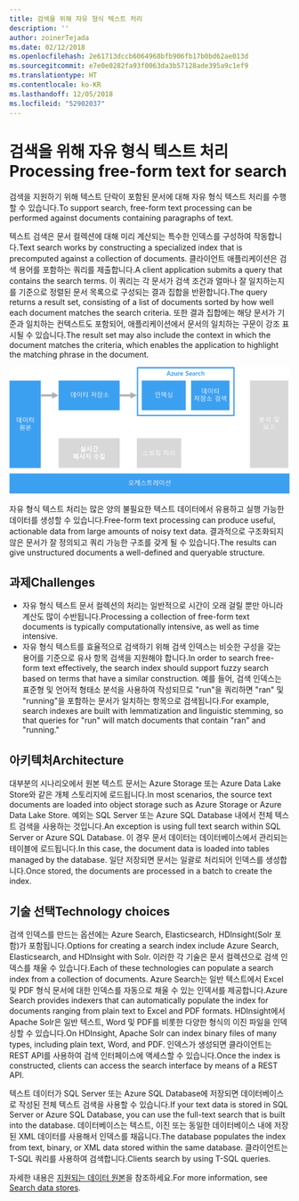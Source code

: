 ```yaml
---
title: 검색을 위해 자유 형식 텍스트 처리
description: ''
author: zoinerTejada
ms.date: 02/12/2018
ms.openlocfilehash: 2e61713dccb6064968bfb906fb17b0bd62ae013d
ms.sourcegitcommit: e7e0e0282fa93f0063da3b57128ade395a9c1ef9
ms.translationtype: HT
ms.contentlocale: ko-KR
ms.lasthandoff: 12/05/2018
ms.locfileid: "52902037"
---
```

# <a name="processing-free-form-text-for-search"></a><span data-ttu-id="3ca67-102">검색을 위해 자유 형식 텍스트 처리</span><span class="sxs-lookup"><span data-stu-id="3ca67-102">Processing free-form text for search</span></span>

<span data-ttu-id="3ca67-103">검색을 지원하기 위해 텍스트 단락이 포함된 문서에 대해 자유 형식 텍스트 처리를 수행할 수 있습니다.</span><span class="sxs-lookup"><span data-stu-id="3ca67-103">To support search, free-form text processing can be performed against documents containing paragraphs of text.</span></span>

<span data-ttu-id="3ca67-104">텍스트 검색은 문서 컬렉션에 대해 미리 계산되는 특수한 인덱스를 구성하여 작동합니다.</span><span class="sxs-lookup"><span data-stu-id="3ca67-104">Text search works by constructing a specialized index that is precomputed against a collection of documents.</span></span> <span data-ttu-id="3ca67-105">클라이언트 애플리케이션은 검색 용어를 포함하는 쿼리를 제출합니다.</span><span class="sxs-lookup"><span data-stu-id="3ca67-105">A client application submits a query that contains the search terms.</span></span> <span data-ttu-id="3ca67-106">이 쿼리는 각 문서가 검색 조건과 얼마나 잘 일치하는지를 기준으로 정렬된 문서 목록으로 구성되는 결과 집합을 반환합니다.</span><span class="sxs-lookup"><span data-stu-id="3ca67-106">The query returns a result set, consisting of a list of documents sorted by how well each document matches the search criteria.</span></span> <span data-ttu-id="3ca67-107">또한 결과 집합에는 해당 문서가 기준과 일치하는 컨텍스트도 포함되어, 애플리케이션에서 문서의 일치하는 구문이 강조 표시될 수 있습니다.</span><span class="sxs-lookup"><span data-stu-id="3ca67-107">The result set may also include the context in which the document matches the criteria, which enables the application to highlight the matching phrase in the document.</span></span> 

![](./images/search-pipeline.png)

<span data-ttu-id="3ca67-108">자유 형식 텍스트 처리는 많은 양의 불필요한 텍스트 데이터에서 유용하고 실행 가능한 데이터를 생성할 수 있습니다.</span><span class="sxs-lookup"><span data-stu-id="3ca67-108">Free-form text processing can produce useful, actionable data from large amounts of noisy text data.</span></span> <span data-ttu-id="3ca67-109">결과적으로 구조화되지 않은 문서가 잘 정의되고 쿼리 가능한 구조를 갖게 될 수 있습니다.</span><span class="sxs-lookup"><span data-stu-id="3ca67-109">The results can give unstructured documents a well-defined and queryable structure.</span></span>


## <a name="challenges"></a><span data-ttu-id="3ca67-110">과제</span><span class="sxs-lookup"><span data-stu-id="3ca67-110">Challenges</span></span>

- <span data-ttu-id="3ca67-111">자유 형식 텍스트 문서 컬렉션의 처리는 일반적으로 시간이 오래 걸릴 뿐만 아니라 계산도 많이 수반됩니다.</span><span class="sxs-lookup"><span data-stu-id="3ca67-111">Processing a collection of free-form text documents is typically computationally intensive, as well as time intensive.</span></span>
- <span data-ttu-id="3ca67-112">자유 형식 텍스트를 효율적으로 검색하기 위해 검색 인덱스는 비슷한 구성을 갖는 용어를 기준으로 유사 항목 검색을 지원해야 합니다.</span><span class="sxs-lookup"><span data-stu-id="3ca67-112">In order to search free-form text effectively, the search index should support fuzzy search based on terms that have a similar construction.</span></span> <span data-ttu-id="3ca67-113">예를 들어, 검색 인덱스는 표준형 및 언어적 형태소 분석을 사용하여 작성되므로 "run"을 쿼리하면 "ran" 및 "running"을 포함하는 문서가 일치하는 항목으로 검색됩니다.</span><span class="sxs-lookup"><span data-stu-id="3ca67-113">For example, search indexes are built with lemmatization and linguistic stemming, so that queries for "run" will match documents that contain "ran" and "running."</span></span>

## <a name="architecture"></a><span data-ttu-id="3ca67-114">아키텍처</span><span class="sxs-lookup"><span data-stu-id="3ca67-114">Architecture</span></span>

<span data-ttu-id="3ca67-115">대부분의 시나리오에서 원본 텍스트 문서는 Azure Storage 또는 Azure Data Lake Store와 같은 개체 스토리지에 로드됩니다.</span><span class="sxs-lookup"><span data-stu-id="3ca67-115">In most scenarios, the source text documents are loaded into object storage such as Azure Storage or Azure Data Lake Store.</span></span> <span data-ttu-id="3ca67-116">예외는 SQL Server 또는 Azure SQL Database 내에서 전체 텍스트 검색을 사용하는 것입니다.</span><span class="sxs-lookup"><span data-stu-id="3ca67-116">An exception is using full text search within SQL Server or Azure SQL Database.</span></span> <span data-ttu-id="3ca67-117">이 경우 문서 데이터는 데이터베이스에서 관리되는 테이블에 로드됩니다.</span><span class="sxs-lookup"><span data-stu-id="3ca67-117">In this case, the document data is loaded into tables managed by the database.</span></span> <span data-ttu-id="3ca67-118">일단 저장되면 문서는 일괄로 처리되어 인덱스를 생성합니다.</span><span class="sxs-lookup"><span data-stu-id="3ca67-118">Once stored, the documents are processed in a batch to create the index.</span></span>

## <a name="technology-choices"></a><span data-ttu-id="3ca67-119">기술 선택</span><span class="sxs-lookup"><span data-stu-id="3ca67-119">Technology choices</span></span>

<span data-ttu-id="3ca67-120">검색 인덱스를 만드는 옵션에는 Azure Search, Elasticsearch, HDInsight(Solr 포함)가 포함됩니다.</span><span class="sxs-lookup"><span data-stu-id="3ca67-120">Options for creating a search index include Azure Search, Elasticsearch, and HDInsight with Solr.</span></span> <span data-ttu-id="3ca67-121">이러한 각 기술은 문서 컬렉션으로 검색 인덱스를 채울 수 있습니다.</span><span class="sxs-lookup"><span data-stu-id="3ca67-121">Each of these technologies can populate a search index from a collection of documents.</span></span> <span data-ttu-id="3ca67-122">Azure Search는 일반 텍스트에서 Excel 및 PDF 형식 문서에 대한 인덱스를 자동으로 채울 수 있는 인덱서를 제공합니다.</span><span class="sxs-lookup"><span data-stu-id="3ca67-122">Azure Search provides indexers that can automatically populate the index for documents ranging from plain text to Excel and PDF formats.</span></span> <span data-ttu-id="3ca67-123">HDInsight에서 Apache Solr은 일반 텍스트, Word 및 PDF를 비롯한 다양한 형식의 이진 파일을 인덱싱할 수 있습니다.</span><span class="sxs-lookup"><span data-stu-id="3ca67-123">On HDInsight, Apache Solr can index binary files of many types, including plain text, Word, and PDF.</span></span> <span data-ttu-id="3ca67-124">인덱스가 생성되면 클라이언트는 REST API를 사용하여 검색 인터페이스에 액세스할 수 있습니다.</span><span class="sxs-lookup"><span data-stu-id="3ca67-124">Once the index is constructed, clients can access the search interface by means of a REST API.</span></span> 

<span data-ttu-id="3ca67-125">텍스트 데이터가 SQL Server 또는 Azure SQL Database에 저장되면 데이터베이스로 작성된 전체 텍스트 검색을 사용할 수 있습니다.</span><span class="sxs-lookup"><span data-stu-id="3ca67-125">If your text data is stored in SQL Server or Azure SQL Database, you can use the full-text search that is built into the database.</span></span> <span data-ttu-id="3ca67-126">데이터베이스는 텍스트, 이진 또는 동일한 데이터베이스 내에 저장된 XML 데이터를 사용해서 인덱스를 채웁니다.</span><span class="sxs-lookup"><span data-stu-id="3ca67-126">The database populates the index from text, binary, or XML data stored within the same database.</span></span> <span data-ttu-id="3ca67-127">클라이언트는 T-SQL 쿼리를 사용하여 검색합니다.</span><span class="sxs-lookup"><span data-stu-id="3ca67-127">Clients search by using T-SQL queries.</span></span> 

<span data-ttu-id="3ca67-128">자세한 내용은 [지원되는 데이터 원본](../technology-choices/search-options.md)을 참조하세요.</span><span class="sxs-lookup"><span data-stu-id="3ca67-128">For more information, see [Search data stores](../technology-choices/search-options.md).</span></span>
